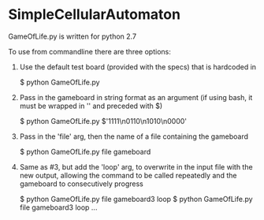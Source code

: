 # SimpleCellularAutomaton

GameOfLife.py is written for python 2.7

To use from commandline there are three options:

1. Use the default test board (provided with the specs) that is hardcoded in

   $ python GameOfLife.py

2. Pass in the gameboard in string format as an argument (if using bash, it must be wrapped in '' and
   preceded with $)

   $ python GameOfLife.py $'1111\n0110\n1010\n0000'

3. Pass in the 'file' arg, then the name of a file containing the gameboard

   $ python GameOfLife.py file gameboard

4. Same as #3, but add the 'loop' arg, to overwrite in the input file with the new output,
   allowing the command to be called repeatedly and the gameboard to consecutively progress

   $ python GameOfLife.py file gameboard3 loop
   $ python GameOfLife.py file gameboard3 loop
   ...
